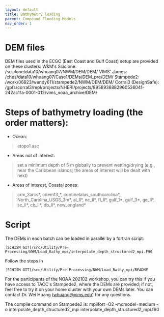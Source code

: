 ```yaml
---
layout: default
title: Bathymetry loading
parent: Compound Flooding Models
nav_order: 1
---
```


# DEM files
DEM files used in the ECGC (East Coast and Gulf Coast) setup are provided on these clusters:
W&M's Sciclone: /sciclone/data10/whuang07/NWM/DEM/DEM/
VIMS' James: /ches/data10/whuang07/Case1/DEMs/DEM_pre/DEM/
Stampede2: /work/06923/wendy611/stampede2/NWM/DEM/DEM/
Corral3 (DesignSafe): /gpfs/corral3/repl/projects/NHERI/projects/8958936882960536041-242ac11a-0001-012/vims_noaa_archive/DEM/

# Steps of bathymetry loading (the order matters):
- Ocean:
> etopo1.asc
- Areas not of interest:
> set a minimum depth of 5 m globally to prevent wetting/drying (e.g., near the Caribbean islands; the areas of interest will be dealt with next)
- Areas of interest, Coastal zones:
> crm_3arcs\*, cdem13_\*, continetalus_southcarolina\*, North_Carolina_USGS_3m\*, al_ll\*, nc_ll\*, fl_ll\*, gulf_1\*, gulf_3\*, ge_ll\*, sc_ll\*, cb_ll\*, db_ll\*, new_england\*

# Script
The DEMs in each batch can be loaded in parallel by a fortran script:
```
[SCHISM GIT]/src/Utility/Pre-Processing/NWM/Load_Bathy_mpi/interpolate_depth_structured2_mpi.F90
```
Follow the steps in
```
[SCHISM GIT]/src/Utility/Pre-Processing/NWM/Load_Bathy_mpi/README
```
For the participants of the NOAA 202102 workshop, you can try this if you have access to TACC's Stampede2, where the DEMs are provided; if not, feel free to try it on your home cluster with your own DEMs later. You can contact Dr. Wei Huang (whuang@vims.edu) for any questions.

The compile command on Stampede2 is: mpiifort -O2 -mcmodel=medium -o interpolate_depth_structured2_mpi interpolate_depth_structured2_mpi.f90
